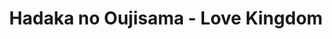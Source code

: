 --- 
title: "Hadaka no Oujisama - Love Kingdom"
publishdate: "2019-9-28T16:48:46+02:00"
src: "https://365manga.net/manga/hadaka-no-oujisama-love-kingdom"
image: "https://data.365manga.net/images/thumbnails/1663-hadaka-no-oujisama-love-kingdom.jpg"
description: "Nanako has lost her parents at a young age, she never knew her father, and her mother died right after she entered middle school. Since then, she has lived in a temple with other orphan kids. But Nanako always had the assistance of her father's old friend Seitou. One day Seitou transfers Nanako to a luxurious school in Tokyo. There, a boy named Subaru kisses her and it turns out…"
---